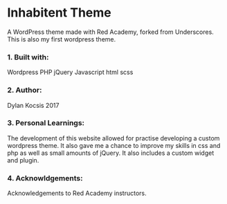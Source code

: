 # Inhabitent Theme

A WordPress theme made with Red Academy, forked from Underscores. This is also my first wordpress theme.

### 1. Built with: 

Wordpress
PHP
jQuery
Javascript
html
scss

### 2. Author:

Dylan Kocsis 2017

### 3. Personal Learnings:

The development of this website allowed for practise developing a custom wordpress theme. It also gave me a chance to improve my skills in css and php as well as small amounts of jQuery. It also includes a custom widget and plugin. 

### 4. Acknowldgements:

Acknowledgements to Red Academy instructors.




